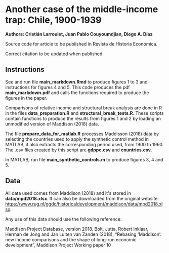 # Another case of the middle-income trap: Chile, 1900-1939

**Authors: Cristián Larroulet, Juan Pablo Couyoumdjian, Diego A. Díaz**
 
 Source code for article to be published in Revista de Historia Económica.
  
 Correct citation to be updated when published. 

## Instructions

See and run file **main_markdown.Rmd** to produce figures 1 to 3 and instructions for figures 4 and 5. This code produces the pdf **main_markdown.pdf** and calls the functions required to produce the figures in the paper.

Comparisons of relative income and structural break analysis are done in R in the files **data_preparation.R** and **structural_break_tests.R**. These scripts contain functions to produce the results from figures 1 and 2 by loading an unmodified version of Maddison (2018) data.

The file **prepare_data_for_matlab.R** processes Maddisson (2018) data by selecting the countries used to apply the synthetic control method in MATLAB, it also extracts the corresponding period used, from 1900 to 1960. The .csv files created by this script are **gdppc.csv** and **countries.csv**.

In MATLAB, run file **main_synthetic_controls.m** to produce figures 3, 4 and 5.

## Data

All data used comes from Maddison (2018) and it's stored in **data/mpd2018.xlsx**. It can also be downloaded from the original website: https://www.rug.nl/ggdc/historicaldevelopment/maddison/data/mpd2018.xlsx. 

Any use of this data should use the following reference: 

Maddison Project Database, version 2018. Bolt, Jutta, Robert Inklaar, Herman de Jong and Jan Luiten van Zanden (2018), “Rebasing ‘Maddison’: new income comparisons and the shape of long-run economic development”, Maddison Project Working paper 10
